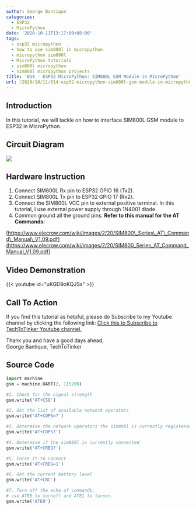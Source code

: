 ```yaml
---
author: George Bantique
categories:
  - ESP32
  - MicroPython
date: '2020-10-11T13:17:00+08:00'
tags:
  - esp32 micropython
  - how to use sim800l in micropython
  - micropython sim800l
  - MicroPython tutorials
  - sim800l micropython
  - sim800l micropython projects
title: '014 - ESP32 MicroPython: SIM800L GSM Module in MicroPython'
url: /2020/10/11/014-esp32-micropython-sim800l-gsm-module-in-micropython/
---
```


## **Introduction**

In this tutorial, we will tackle on how to interface SIM800L GSM module to ESP32 in MicroPython.

## **Circuit Diagram**

![](/images/sim800l_intro_mp.png)

## **Hardware Instruction**

1. Connect SIM800L Rx pin to ESP32 GPIO 16 (Tx2).
2. Connect SIM800L Tx pin to ESP32 GPIO 17 (Rx2).  
3. Connect the SIM800L VCC pin to external positive terminal. In this tutorial, I use external power supply through 1N4001 diode.  
4. Common ground all the ground pins. **Refer to this manual for the AT Commands:**

[https://www.elecrow.com/wiki/images/2/20/SIM800\_Series\_AT\_Command\_Manual\_V1.09.pdf](https://www.elecrow.com/wiki/images/2/20/SIM800_Series_AT_Command_Manual_V1.09.pdf)

## **Video Demonstration**

{{< youtube id="uKGD9oKQJSs" >}}

## **Call To Action**

If you find this tutorial as helpful, please do Subscribe to my Youtube channel by clicking the following link: [Click this to Subscribe to TechToTinker Youtube channel.](https://www.youtube.com/c/TechToTinker?sub_confirmation=1)

Thank you and have a good days ahead,  
George Bantique, TechToTinker

## **Source Code**

```py { lineNos="true" wrap="true" }
import machine
gsm = machine.UART(2, 115200)

#1. Check for the signal strength
gsm.write('AT+CSQ')

#2. Get the list of available network operators
gsm.write('AT+COPS=?')

#3. Determine the network operators the sim800l is currently registered
gsm.write('AT+COPS?')

#4. Determine if the sim800l is currently connected
gsm.write('AT+CREG?')

#5. Force it to connect
gsm.write('AT+CREG=1')

#6. Get the current battery level
gsm.write('AT+CBC')

#7. Turn off the echo of commands, 
# use ATE0 to turnoff and ATE1 to turnon.
gsm.write('ATE0')

```
